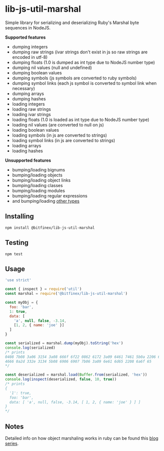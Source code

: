 # lib-js-util-marshal

Simple library for serializing and deserializing Ruby's Marshal byte sequences
in NodeJS.

**Supported features**
- dumping integers
- dumping raw strings (ivar strings don't exist in js so raw strings are encoded in utf-8)
- dumping floats (1.0 is dumped as int type due to NodeJS number type)
- dumping nil values (null and undefined)
- dumping boolean values
- dumping symbols (js symbols are converted to ruby symbols)
- dumping symbol links (each js symbol is converted to symbol link when necessary)
- dumping arrays
- dumping hashes
- loading integers
- loading raw strings
- loading ivar strings
- loading floats (1.0 is loaded as int type due to NodeJS number type)
- loading nil values (are converted to null on js)
- loading boolean values
- loading symbols (in js are converted to strings)
- loading symbol links (in js are converted to strings)
- loading arrays
- loading hashes

**Unsupported features**
- bumping/loading bignums
- bumping/loading objects
- bumping/loading object links
- bumping/loading classes
- bumping/loading modules
- bumping/loading regular expressions
- and bumping/loading [other types](https://github.com/ruby/ruby/blob/master/marshal.c#L71)

## Installing

```console
npm install @bitfinex/lib-js-util-marshal
```

## Testing

```console
npm test
```

## Usage

```javascript
'use strict'

const { inspect } = require('util')
const marshal = require('@bitfinex/lib-js-util-marshal')

const myObj = {
  foo: 'bar',
  1: true,
  data: [
    'a', null, false, -3.14,
    [1, 2, { name: 'joe' }]
  ]
}

const serialized = marshal.dump(myObj).toString('hex')
console.log(serialized)
/* prints
0408 7b08 3a06 3154 3a08 666f 6f22 0862 6172 3a09 6461 7461 5b0a 2206 6130 
4666 0a2d 332e 3134 5b08 6906 6907 7b06 3a09 6e61 6d65 2208 6a6f 65
*/

const deserialized = marshal.load(Buffer.from(serialized, 'hex'))
console.log(inspect(deserialized, false, 10, true))
/* prints
{
  '1': true,
  foo: 'bar',
  data: [ 'a', null, false, -3.14, [ 1, 2, { name: 'joe' } ] ]
}
*/

```

## Notes

Detailed info on how object marshaling works in ruby can be found this 
[blog series](http://jakegoulding.com/blog/2013/01/15/a-little-dip-into-rubys-marshal-format/).

